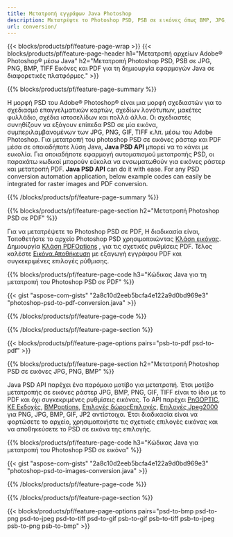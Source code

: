 ```yaml
---
title: Μετατροπή εγγράφων Java Photoshop
description: Μετατρέψτε το Photoshop PSD, PSB σε εικόνες όπως BMP, JPG, PNG, TIFF και PDF μέσω της βιβλιοθήκης Java.
url: conversion/
---
```


{{< blocks/products/pf/feature-page-wrap >}}
{{< blocks/products/pf/feature-page-header h1="Μετατροπή αρχείων Adobe® Photoshop® μέσω Java" h2="Μετατροπή Photoshop PSD, PSB σε JPG, PNG, BMP, TIFF Εικόνες και PDF για τη δημιουργία εφαρμογών Java σε διαφορετικές πλατφόρμες." >}}

{{% blocks/products/pf/feature-page-summary %}}

Η μορφή PSD του Adobe® Photoshop® είναι μια μορφή σχεδιαστών για το σχεδιασμό επαγγελματικών καρτών, σχεδίων λογότυπων, μακέτες φυλλάδιο, σχέδια ιστοσελίδων και πολλά άλλα. Οι σχεδιαστές συνηθίζουν να εξάγουν επίπεδα PSD σε μία εικόνα, συμπεριλαμβανομένων των JPG, PNG, GIF, TIFF κ.λπ. μέσω του Adobe Photoshop. Για μετατροπή του photoshop PSD σε εικόνες ράστερ και PDF μέσα σε οποιαδήποτε λύση Java, **Java PSD API** μπορεί να το κάνει με ευκολία. Για οποιαδήποτε εφαρμογή αυτοματισμού μετατροπής PSD, οι παρακάτω κωδικοί μπορούν εύκολα να ενσωματωθούν για εικόνες ράστερ και μετατροπή PDF. **Java PSD API** can do it with ease. For any PSD conversion automation application, below example codes can easily be integrated for raster images and PDF conversion.

{{% /blocks/products/pf/feature-page-summary %}}

{{% blocks/products/pf/feature-page-section h2="Μετατροπή Photoshop PSD σε PDF" %}}

Για να μετατρέψετε το Photoshop PSD σε PDF, Η διαδικασία είναι, Τοποθετήστε το αρχείο Photoshop PSD χρησιμοποιώντας [Κλάση εικόνας](https://apireference.aspose.com/psd/java/com.aspose.psd/Image). Δημιουργία [Κλάση PDFOptions](https://apireference.aspose.com/psd/java/com.aspose.psd.imageoptions/PdfOptions) , για τις σχετικές ρυθμίσεις PDF. Τέλος καλέστε [Εικόνα.Αποθήκευση](https://apireference.aspose.com/psd/java/com.aspose.psd/Image#save-java.lang.String-com.aspose.psd.ImageOptionsBase-) με εξαγωγή εγγράφου PDF και συγκεκριμένες επιλογές ρύθμισης.

{{% blocks/products/pf/feature-page-code h3="Κώδικας Java για τη μετατροπή του Photoshop PSD σε PDF" %}}

{{< gist "aspose-com-gists" "2a8c10d2eeb5bcfa4e122a9d0bd969e3" "photoshop-psd-to-pdf-conversion.java" >}}

{{% /blocks/products/pf/feature-page-code %}}

{{% /blocks/products/pf/feature-page-section %}}

{{< blocks/products/pf/feature-page-options pairs="psb-to-pdf psd-to-pdf" >}}

{{% blocks/products/pf/feature-page-section h2="Μετατροπή Photoshop PSD σε εικόνες JPG, PNG, BMP" %}}

Java PSD API παρέχει ένα παρόμοιο μοτίβο για μετατροπή. Έτσι μοτίβο μετατροπής σε εικόνες ράστερ JPG, BMP, PNG, GIF, TIFF είναι το ίδιο με το PDF και όχι συγκεκριμένες ρυθμίσεις εικόνας. Το API παρέχει [PnGOPTIC](https://apireference.aspose.com/psd/java/com.aspose.psd.imageoptions/PngOptions), [ΚΕ Εκδοχές](https://apireference.aspose.com/psd/java/com.aspose.psd.imageoptions/JpegOptions), [BMPoptions](https://apireference.aspose.com/psd/java/com.aspose.psd.imageoptions/BmpOptions), [Επιλογές δώροςΕπιλογές](https://apireference.aspose.com/psd/java/com.aspose.psd.imageoptions/GifOptions), [Επιλογές Jpeg2000](https://apireference.aspose.com/psd/java/com.aspose.psd.imageoptions/Jpeg2000Options) για PNG, JPG, BMP, GIF, JP2 αντίστοιχα. Έτσι διαδικασία είναι να φορτώσετε το αρχείο, χρησιμοποιήστε τις σχετικές επιλογές εικόνας και να αποθηκεύσετε το PSD σε εικόνα της επιλογής.

{{% blocks/products/pf/feature-page-code h3="Κώδικας Java για μετατροπή του Photoshop PSD σε εικόνα" %}}

{{< gist "aspose-com-gists" "2a8c10d2eeb5bcfa4e122a9d0bd969e3" "photoshop-psd-to-images-conversion.java" >}}

{{% /blocks/products/pf/feature-page-code %}}

{{% /blocks/products/pf/feature-page-section %}}

{{< blocks/products/pf/feature-page-options pairs="psd-to-bmp psd-to-png psd-to-jpeg psd-to-tiff psd-to-gif psb-to-gif psb-to-tiff psb-to-jpeg psb-to-png psb-to-bmp" >}}
